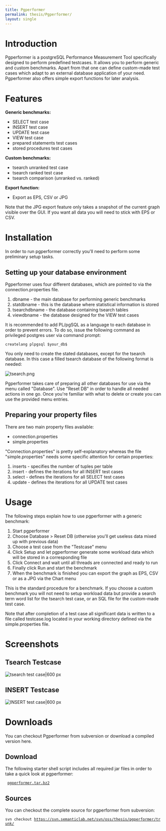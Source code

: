 ```yaml
---
title: Pgperformer
permalink: thesis/Pgperformer/
layout: single
---
```


Introduction
============

Pgperformer is a postgreSQL Performance Measurement Tool specifically
designed to perform predefined testcases. It allows you to perform
generic and custom benchmarks. Apart from that one can define
custom-made test cases which adapt to an external database application
of your need. Pgperformer also offers simple export functions for later
analysis.

Features
========

**Generic benchmarks:**

-   SELECT test case
-   INSERT test case
-   UPDATE test case
-   VIEW test case
-   prepared statements test cases
-   stored procedures test cases

**Custom benchmarks:**

-   tsearch unranked test case
-   tsearch ranked test case
-   tsearch comparison (unranked vs. ranked)

**Export function:**

-   Export as EPS, CSV or JPG

Note that the JPG export feature only takes a snapshot of the current
graph visible over the GUI. If you want all data you will need to stick
with EPS or CSV.

Installation
============

In order to run pgperformer correctly you'll need to perform some
preliminary setup tasks.

Setting up your database environment
------------------------------------

Pgperformer uses four different databases, which are pointed to via the
connection.properties file.

1.  dbname - the main database for performing generic benchmarks
2.  statdbname - this is the database where statistical information is
    stored
3.  tsearchdbname - the database containing tsearch tables
4.  viewdbname - the database designed for the VIEW test cases

It is recommended to add PL/pgSQL as a language to each database in
order to prevent errors. To do so, issue the following command as
privileged postgres user via command prompt:

`createlang plpgsql $your_db$`

You only need to create the stated databases, except for the tsearch
database. In this case a filled tsearch database of the following format
is needed:

![](tsearch.png "tsearch.png")

Pgperformer takes care of preparing all other databases for use via the
menu called "Database". Use "Reset DB" in order to handle all needed
actions in one go. Once you're familiar with what to delete or create
you can use the provided menu entries.

Preparing your property files
-----------------------------

There are two main property files available:

-   connection.properties
-   simple.properties

"Connection.properties" is pretty self-explanatory whereas the file
"simple.properties" needs some specific attention for certain
properties:

1.  inserts - specifies the number of tuples per table
2.  insert - defines the iterations for all INSERT test cases
3.  select - defines the iterations for all SELECT test cases
4.  update - defines the iterations for all UPDATE test cases

Usage
=====

The following steps explain how to use pgperformer with a generic
benchmark:

1.  Start pgperformer
2.  Choose Database &gt; Reset DB (otherwise you'll get useless data
    mixed up with previous data)
3.  Choose a test case from the "Testcase" menu
4.  Click Setup and let pgperformer generate some workload data which
    will be stored in a corresponding file
5.  Click Connect and wait until all threads are connected and ready to
    run
6.  Finally click Run and start the benchmark
7.  When the benchmark is finished you can export the graph as EPS, CSV
    or as a JPG via the Chart menu

This is the standard procedure for a benchmark. If you choose a custom
benchmark you will not need to setup workload data but provide a search
term word list for the tsearch test case, or an SQL file for the
custom-made test case.  
  
Note that after completion of a test case all significant data is
written to a file called testcase.log located in your working directory
defined via the simple.properties file.

Screenshots
===========

Tsearch Testcase
----------------

![tsearch test case|600
px](Tsearch_screenshot.png "tsearch test case|600 px")

INSERT Testcase
---------------

![INSERT test case|600
px](INSERT_screenshot.png "INSERT test case|600 px")

Downloads
=========

You can checkout Pgperformer from subversion or download a compiled
version here.

Download
--------

The following starter shell script includes all required jar files in
order to take a quick look at pgperformer:

` `[`pgperformer.tar.bz2`](http://www.bascha.com/msf/pgperformer.tar.bz2)

Sources
-------

You can checkout the complete source for pgperformer from subversion:

`svn checkout `[`https://svn.semanticlab.net/svn/oss/thesis/pgperformer/trunk/`](https://svn.semanticlab.net/svn/oss/thesis/pgperformer/trunk/)
